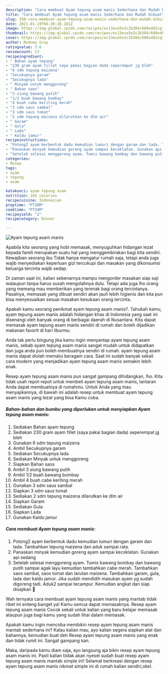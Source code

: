 ```yaml
---
description: "Cara membuat Ayam tepung asam manis Sederhana dan Mudah Dibuat"
title: "Cara membuat Ayam tepung asam manis Sederhana dan Mudah Dibuat"
slug: 350-cara-membuat-ayam-tepung-asam-manis-sederhana-dan-mudah-dibuat
date: 2021-01-19T04:38:28.181Z
image: https://img-global.cpcdn.com/recipes/ec13ece5e3c2b304/680x482cq70/ayam-tepung-asam-manis-foto-resep-utama.jpg
thumbnail: https://img-global.cpcdn.com/recipes/ec13ece5e3c2b304/680x482cq70/ayam-tepung-asam-manis-foto-resep-utama.jpg
cover: https://img-global.cpcdn.com/recipes/ec13ece5e3c2b304/680x482cq70/ayam-tepung-asam-manis-foto-resep-utama.jpg
author: Rodney Gray
ratingvalue: 3.6
reviewcount: 13
recipeingredient:
- " Bahan ayam tepung"
- "230 gram ayam fillet saya pakai bagian dada seperempat jg bleh"
- "6 sdm tepung maizena"
- "Secukupnya garam"
- "Secukupnya lada"
- " Minyak untuk menggoreng"
- " Bahan saos"
- "3 siung bawang putih"
- "1/2 buah bawang bombay"
- "4 buah cabe keriting merah"
- "3 sdm saus sambal"
- "3 sdm saus tomat"
- "2 sdm tepung maizena dilarutkan ke dlm air"
- " Garam"
- " Gula"
- " Lada"
- " Kaldu jamur"
recipeinstructions:
- "Potong2 ayam berbentuk dadu kemudian lumuri dengan garam dan lada. Tambahkan tepung maizena dan aduk sampai rata."
- "Panaskan minyak kemudian goreng ayam sampai kecoklatan. Gunakan api sedang"
- "Setelah selesai menggoreng ayam. Tumis bawang bombay dan bawang putih sampai agak layu kemudian tambahkan cabe merah. Tambahkan saos sambal, saos tomat dan larutan maizena. Tambahkan garam, gula, lada dan kaldu jamur. Jika sudah mendidih masukan ayam yg sudah digoreng tadi. Aduk2 sampai tecampur. Kemudian angkat dan siap disajikan 🤤"
categories:
- Resep
tags:
- ayam
- tepung
- asam

katakunci: ayam tepung asam 
nutrition: 242 calories
recipecuisine: Indonesian
preptime: "PT38M"
cooktime: "PT34M"
recipeyield: "2"
recipecategory: Dinner

---
```



![Ayam tepung asam manis](https://img-global.cpcdn.com/recipes/ec13ece5e3c2b304/680x482cq70/ayam-tepung-asam-manis-foto-resep-utama.jpg)

Apabila kita seorang yang hobi memasak, menyuguhkan hidangan lezat kepada famili merupakan suatu hal yang menggembirakan bagi kita sendiri. Kewajiban seorang ibu Tidak hanya mengatur rumah saja, tetapi anda juga wajib menyediakan keperluan gizi tercukupi dan masakan yang dikonsumsi keluarga tercinta wajib sedap.

Di zaman  saat ini, kalian sebenarnya mampu mengorder masakan siap saji walaupun tanpa harus susah mengolahnya dulu. Tetapi ada juga lho orang yang memang mau memberikan yang terenak bagi orang tercintanya. Pasalnya, memasak yang dibuat sendiri akan jauh lebih higienis dan kita pun bisa menyesuaikan sesuai masakan kesukaan orang tercinta. 



Apakah kamu seorang penikmat ayam tepung asam manis?. Tahukah kamu, ayam tepung asam manis adalah hidangan khas di Indonesia yang saat ini disenangi oleh banyak orang di berbagai daerah di Nusantara. Kita dapat memasak ayam tepung asam manis sendiri di rumah dan boleh dijadikan makanan favorit di hari liburmu.

Anda tak perlu bingung jika kamu ingin menyantap ayam tepung asam manis, sebab ayam tepung asam manis sangat mudah untuk didapatkan dan juga anda pun boleh membuatnya sendiri di rumah. ayam tepung asam manis dapat diolah memalui beragam cara. Saat ini sudah banyak sekali cara modern yang menjadikan ayam tepung asam manis semakin lebih enak.

Resep ayam tepung asam manis pun sangat gampang dihidangkan, lho. Kita tidak usah repot-repot untuk membeli ayam tepung asam manis, lantaran Anda dapat membuatnya di rumahmu. Untuk Anda yang mau menyajikannya, di bawah ini adalah resep untuk membuat ayam tepung asam manis yang lezat yang bisa Kamu coba.

<!--inarticleads1-->

##### Bahan-bahan dan bumbu yang diperlukan untuk menyiapkan Ayam tepung asam manis:

1. Sediakan  Bahan ayam tepung
1. Sediakan 230 gram ayam fillet (saya pakai bagian dada) seperempat jg bleh
1. Gunakan 6 sdm tepung maizena
1. Ambil Secukupnya garam
1. Sediakan Secukupnya lada
1. Sediakan  Minyak untuk menggoreng
1. Siapkan  Bahan saos
1. Ambil 3 siung bawang putih
1. Ambil 1/2 buah bawang bombay
1. Ambil 4 buah cabe keriting merah
1. Gunakan 3 sdm saus sambal
1. Siapkan 3 sdm saus tomat
1. Sediakan 2 sdm tepung maizena dilarutkan ke dlm air
1. Siapkan  Garam
1. Sediakan  Gula
1. Siapkan  Lada
1. Gunakan  Kaldu jamur




<!--inarticleads2-->

##### Cara membuat Ayam tepung asam manis:

1. Potong2 ayam berbentuk dadu kemudian lumuri dengan garam dan lada. Tambahkan tepung maizena dan aduk sampai rata.
1. Panaskan minyak kemudian goreng ayam sampai kecoklatan. Gunakan api sedang
1. Setelah selesai menggoreng ayam. Tumis bawang bombay dan bawang putih sampai agak layu kemudian tambahkan cabe merah. Tambahkan saos sambal, saos tomat dan larutan maizena. Tambahkan garam, gula, lada dan kaldu jamur. Jika sudah mendidih masukan ayam yg sudah digoreng tadi. Aduk2 sampai tecampur. Kemudian angkat dan siap disajikan 🤤




Wah ternyata cara membuat ayam tepung asam manis yang mantab tidak ribet ini enteng banget ya! Kamu semua dapat memasaknya. Resep ayam tepung asam manis Cocok sekali untuk kalian yang baru belajar memasak ataupun juga bagi kamu yang sudah lihai dalam memasak.

Apakah kamu ingin mencoba membikin resep ayam tepung asam manis mantab sederhana ini? Kalau kalian mau, ayo kalian segera siapkan alat dan bahannya, kemudian buat deh Resep ayam tepung asam manis yang enak dan tidak rumit ini. Sangat gampang kan. 

Maka, daripada kamu diam saja, ayo langsung aja bikin resep ayam tepung asam manis ini. Pasti kalian tiidak akan nyesel sudah buat resep ayam tepung asam manis mantab simple ini! Selamat berkreasi dengan resep ayam tepung asam manis nikmat simple ini di rumah kalian sendiri,oke!.

